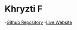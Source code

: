# Khryzti F

-[Github Repository](https://github.com/Krispp-y/final-project)
-[Live Website](https://krispp-y.github.io/final-project1/)

